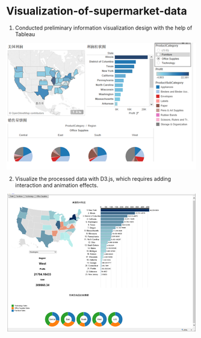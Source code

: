 # Visualization-of-supermarket-data

1. Conducted preliminary information visualization design with the help of Tableau

![image](https://github.com/wyxyx/Visualization-of-supermarket-data/blob/main/image/tableau.png)

2. Visualize the processed data with D3.js, which requires adding interaction and animation effects.

![image](https://github.com/wyxyx/Visualization-of-supermarket-data/blob/main/image/result.png)

